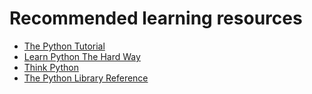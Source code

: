 # Recommended learning resources

* [The Python Tutorial](https://docs.python.org/3/tutorial/)
* [Learn Python The Hard Way](http://learnpythonthehardway.org/book/)
* [Think Python](http://www.greenteapress.com/thinkpython/html/index.html)
* [The Python Library Reference](https://docs.python.org/3/library/index.html)
